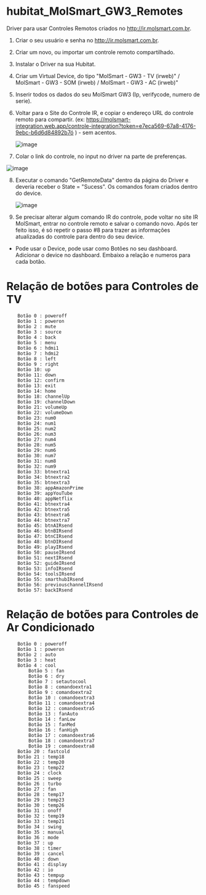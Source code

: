 # hubitat_MolSmart_GW3_Remotes

Driver para usar Controles Remotos criados no http://ir.molsmart.com.br. 

1. Criar o seu usuário e senha no http://ir.molsmart.com.br.
2. Criar um novo, ou importar um controle remoto compartilhado.
3. Instalar o Driver na sua Hubitat.
4. Criar um Virtual Device, do tipo "MolSmart - GW3 - TV (irweb)" / MolSmart - GW3 - SOM (irweb) / MolSmart - GW3 - AC (irweb)"
5. Inserir todos os dados do seu MolSmart GW3 (Ip, verifycode, numero de serie).
6. Voltar para o Site do Controle IR, e copiar o endereço URL do controle remoto para compartir. (ex: https://molsmart-integration.web.app/controle-integration?token=e7eca569-67a8-4176-9ebc-b6d6d84892b7ó ) - sem acentos. 

   ![image](https://github.com/user-attachments/assets/6c4847cf-3cbe-410f-85d9-822dc9a4e5e4)
7. Colar o link do controle, no input no driver na parte de preferenças.

![image](https://github.com/user-attachments/assets/669cd741-d543-4188-b394-19102c844f60)

8. Executar o comando "GetRemoteData" dentro da página do Driver e deveria receber o State = "Sucess". Os comandos foram criados dentro do device.

   ![image](https://github.com/user-attachments/assets/fd05dd73-af69-4b7c-a172-41da9c36a222)

9. Se precisar alterar algum comando IR do controle, pode voltar no site IR MolSmart, entrar no controle remoto e salvar o comando novo. Após ter feito isso, é só repetir o passo #8 para trazer as informações
    atualizadas do controle para dentro do seu device. 


- Pode usar o Device, pode usar como Botões no seu dashboard. Adicionar o device no dashboard. Embaixo a relação e numeros para cada botão. 

# Relação de botões para Controles de TV   

	 	Botão 0 : poweroff
		Botão 1 : poweron
		Botão 2 : mute
		Botão 3 : source
		Botão 4 : back
		Botão 5 : menu
		Botão 6 : hdmi1
		Botão 7 : hdmi2
		Botão 8 : left
		Botão 9 : right
		Botão 10: up
		Botão 11: down
		Botão 12: confirm
		Botão 13: exit
		Botão 14: home
		Botão 18: channelUp
		Botão 19: channelDown
		Botão 21: volumeUp
		Botão 22: volumeDown
		Botão 23: num0
		Botão 24: num1
		Botão 25: num2
		Botão 26: num3
		Botão 27: num4
		Botão 28: num5
		Botão 29: num6
		Botão 30: num7
		Botão 31: num8
		Botão 32: num9
		Botão 33: btnextra1
		Botão 34: btnextra2
		Botão 35: btnextra3
		Botão 38: appAmazonPrime
		Botão 39: appYouTube
		Botão 40: appNetflix
		Botão 41: btnextra4
		Botão 42: btnextra5
		Botão 43: btnextra6
		Botão 44: btnextra7
		Botão 45: btnAIRsend
		Botão 46: btnBIRsend
		Botão 47: btnCIRsend
		Botão 48: btnDIRsend
		Botão 49: playIRsend
		Botão 50: pauseIRsend
		Botão 51: nextIRsend
		Botão 52: guideIRsend
		Botão 53: infoIRsend
		Botão 54: toolsIRsend
		Botão 55: smarthubIRsend
		Botão 56: previouschannelIRsend
		Botão 57: backIRsend

# Relação de botões para Controles de Ar Condicionado   

		Botão 0 : poweroff
		Botão 1 : poweron
		Botão 2 : auto
		Botão 3 : heat
		Botão 4 : cool
        	Botão 5 : fan
       		Botão 6 : dry
        	Botão 7 : setautocool                
        	Botão 8 : comandoextra1    
        	Botão 9 : comandoextra2            
        	Botão 10 : comandoextra3            
        	Botão 11 : comandoextra4    
        	Botão 12 : comandoextra5    
        	Botão 13 : fanAuto    
        	Botão 14 : fanLow    
        	Botão 15 : fanMed    
       		Botão 16 : fanHigh   
        	Botão 17 : comandoextra6  
        	Botão 18 : comandoextra7  
        	Botão 19 : comandoextra8   
		Botão 20 : fastcold
		Botão 21 : temp18
		Botão 22 : temp20
		Botão 23 : temp22
		Botão 24 : clock
		Botão 25 : sweep
		Botão 26 : turbo
		Botão 27 : fan
		Botão 28 : temp17
		Botão 29 : temp23
		Botão 30 : temp26
		Botão 31 : onoff
		Botão 32 : temp19
		Botão 33 : temp21
		Botão 34 : swing
		Botão 35 : manual
		Botão 36 : mode
		Botão 37 : up
		Botão 38 : timer
		Botão 39 : cancel
		Botão 40 : down
		Botão 41 : display
		Botão 42 : io
		Botão 43 : tempup
		Botão 44 : tempdown
		Botão 45 : fanspeed
